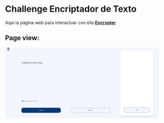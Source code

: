 # Challenge Encriptador de Texto
Aquí la página web para interactuar con ella **[Encrypter](https://diegocorchuelo.github.io/EncriptadorDeTexto/)**

## Page view:

![Encriptador](./images/Page.png)